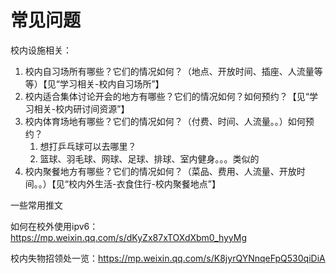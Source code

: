 # 常见问题

校内设施相关：

1. 校内自习场所有哪些？它们的情况如何？（地点、开放时间、插座、人流量等等）【见“学习相关-校内自习场所”】
2. 校内适合集体讨论开会的地方有哪些？它们的情况如何？如何预约？【见“学习相关-校内研讨间资源”】
3. 校内体育场地有哪些？它们的情况如何？（付费、时间、人流量。。）如何预约？
   1. 想打乒乓球可以去哪里？
   2. 篮球、羽毛球、网球、足球、排球、室内健身。。。类似的
4. 校内聚餐地方有哪些？它们的情况如何？（菜品、费用、人流量、开放时间。。）【见“校内外生活-衣食住行-校内聚餐地点”】

一些常用推文

如何在校外使用ipv6：<https://mp.weixin.qq.com/s/dKyZx87xTOXdXbm0_hyyMg> 

校内失物招领处一览：<https://mp.weixin.qq.com/s/K8jyrQYNnqeFpQ530qiDiA> 


